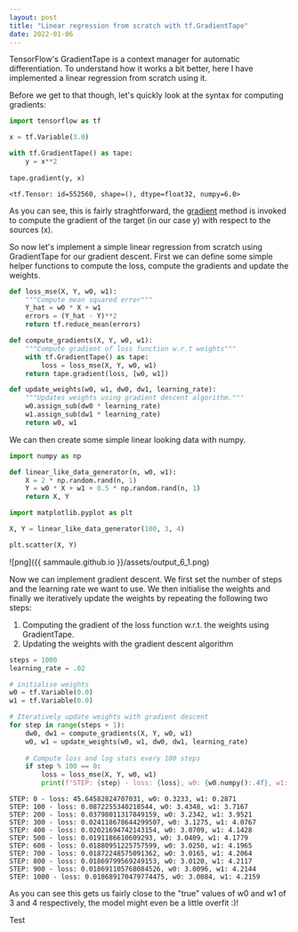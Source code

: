 ```yaml
---
layout: post
title: "Linear regression from scratch with tf.GradientTape"
date: 2022-01-06
---
```


TensorFlow's GradientTape is a context manager for automatic differentiation. To understand how it works a bit better, here I have implemented a linear regression from scratch using it.

Before we get to that though, let's quickly look at the syntax for computing gradients:


```python
import tensorflow as tf

x = tf.Variable(3.0)

with tf.GradientTape() as tape:
    y = x**2
    
tape.gradient(y, x)
```




    <tf.Tensor: id=552560, shape=(), dtype=float32, numpy=6.0>



As you can see, this is fairly straghtforward, the [gradient](https://www.tensorflow.org/api_docs/python/tf/GradientTape#gradient) method is invoked to compute the gradient of the target (in our case y) with respect to the sources (x).

So now let's implement a simple linear regression from scratch using GradientTape for our gradient descent. First we can define some simple helper functions to compute the loss, compute the gradients and update the weights.


```python
def loss_mse(X, Y, w0, w1):
    """Compute mean squared error"""
    Y_hat = w0 * X + w1
    errors = (Y_hat - Y)**2
    return tf.reduce_mean(errors)

def compute_gradients(X, Y, w0, w1):
    """Compute gradient of loss function w.r.t weights"""
    with tf.GradientTape() as tape:
        loss = loss_mse(X, Y, w0, w1)
    return tape.gradient(loss, [w0, w1])

def update_weights(w0, w1, dw0, dw1, learning_rate):
    """Updates weights using gradient descent algorithm."""
    w0.assign_sub(dw0 * learning_rate)
    w1.assign_sub(dw1 * learning_rate)
    return w0, w1
```

We can then create some simple linear looking data with numpy.


```python
import numpy as np

def linear_like_data_generator(n, w0, w1):
    X = 2 * np.random.rand(n, 1)
    Y = w0 * X + w1 + 0.5 * np.random.rand(n, 1)
    return X, Y
```


```python
import matplotlib.pyplot as plt

X, Y = linear_like_data_generator(100, 3, 4)

plt.scatter(X, Y)
```

![png]({{ sammaule.github.io }}/assets/output_6_1.png)


Now we can implement gradient descent. We first set the number of steps and the learning rate we want to use. We then initialise the weights and finally we iteratively update the weights by repeating the following two steps:

1. Computing the gradient of the loss function w.r.t. the weights using GradientTape.
2. Updating the weights with the gradient descent algorithm


```python
steps = 1000
learning_rate = .02

# initialise weights
w0 = tf.Variable(0.0)
w1 = tf.Variable(0.0)

# Iteratively update weights with gradient descent
for step in range(steps + 1):
    dw0, dw1 = compute_gradients(X, Y, w0, w1)
    w0, w1 = update_weights(w0, w1, dw0, dw1, learning_rate)
    
    # Compute loss and log stats every 100 steps
    if step % 100 == 0:
        loss = loss_mse(X, Y, w0, w1)
        print(f"STEP: {step} - loss: {loss}, w0: {w0.numpy():.4f}, w1: {w1.numpy():.4f}")
```

    STEP: 0 - loss: 45.64582824707031, w0: 0.3233, w1: 0.2871
    STEP: 100 - loss: 0.0872255340218544, w0: 3.4348, w1: 3.7167
    STEP: 200 - loss: 0.03798011317849159, w0: 3.2342, w1: 3.9521
    STEP: 300 - loss: 0.024118678644299507, w0: 3.1275, w1: 4.0767
    STEP: 400 - loss: 0.02021694742143154, w0: 3.0709, w1: 4.1428
    STEP: 500 - loss: 0.0191186610609293, w0: 3.0409, w1: 4.1779
    STEP: 600 - loss: 0.01880951225757599, w0: 3.0250, w1: 4.1965
    STEP: 700 - loss: 0.01872248575091362, w0: 3.0165, w1: 4.2064
    STEP: 800 - loss: 0.01869799569249153, w0: 3.0120, w1: 4.2117
    STEP: 900 - loss: 0.018691105768084526, w0: 3.0096, w1: 4.2144
    STEP: 1000 - loss: 0.018689170479774475, w0: 3.0084, w1: 4.2159


As you can see this gets us fairly close to the "true" values of w0 and w1 of 3 and 4 respectively, the model might even be a little overfit :)!

Test
